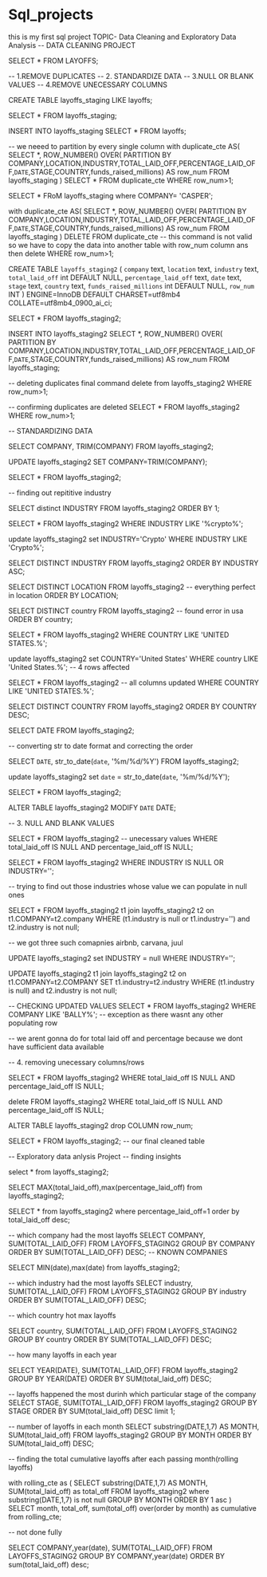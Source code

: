 # Sql_projects
this is my first sql project
TOPIC- Data Cleaning and Exploratory Data Analysis
-- DATA CLEANING PROJECT

SELECT * FROM LAYOFFS;

-- 1.REMOVE DUPLICATES
-- 2. STANDARDIZE DATA 
-- 3.NULL OR BLANK VALUES
-- 4.REMOVE UNECESSARY COLUMNS

CREATE TABLE layoffs_staging
LIKE layoffs;

SELECT * FROM layoffs_staging;

INSERT INTO layoffs_staging
SELECT * FROM layoffs;

-- we neeed to partition by every single column
with duplicate_cte AS(
SELECT *,
ROW_NUMBER() OVER(
PARTITION BY COMPANY,LOCATION,INDUSTRY,TOTAL_LAID_OFF,PERCENTAGE_LAID_OFF,`DATE`,STAGE,COUNTRY,funds_raised_millions) AS row_num
FROM layoffs_staging
)
SELECT * FROM duplicate_cte
WHERE row_num>1;

SELECT * FRoM layoffs_staging
where COMPANY= 'CASPER';

with duplicate_cte AS(
SELECT *,
ROW_NUMBER() OVER(
PARTITION BY COMPANY,LOCATION,INDUSTRY,TOTAL_LAID_OFF,PERCENTAGE_LAID_OFF,`DATE`,STAGE,COUNTRY,funds_raised_millions) AS row_num
FROM layoffs_staging
)
DELETE FROM duplicate_cte       -- this command is not valid so we have to copy the data into another table with row_num column ans then delete
WHERE row_num>1;

CREATE TABLE `layoffs_staging2` (
  `company` text,
  `location` text,
  `industry` text,
  `total_laid_off` int DEFAULT NULL,
  `percentage_laid_off` text,
  `date` text,
  `stage` text,
  `country` text,
  `funds_raised_millions` int DEFAULT NULL,
  `row_num` INT
) ENGINE=InnoDB DEFAULT CHARSET=utf8mb4 COLLATE=utf8mb4_0900_ai_ci;

SELECT * FROM layoffs_staging2;

INSERT INTO layoffs_staging2
SELECT *,
ROW_NUMBER() OVER(
PARTITION BY COMPANY,LOCATION,INDUSTRY,TOTAL_LAID_OFF,PERCENTAGE_LAID_OFF,`DATE`,STAGE,COUNTRY,funds_raised_millions) AS row_num
FROM layoffs_staging;

-- deleting duplicates final command
delete from layoffs_staging2
WHERE row_num>1;

-- confirming duplicates are deleted
SELECT * FROM layoffs_staging2
WHERE row_num>1;

-- STANDARDIZING DATA

SELECT COMPANY, TRIM(COMPANY)
FROM layoffs_staging2;

UPDATE layoffs_staging2
SET COMPANY=TRIM(COMPANY);

SELECT * FROM layoffs_staging2;

-- finding out repititive industry

SELECT distinct INDUSTRY FROM layoffs_staging2
ORDER BY 1;

SELECT * FROM layoffs_staging2
WHERE INDUSTRY LIKE '%crypto%';

update layoffs_staging2
set INDUSTRY='Crypto'
WHERE INDUSTRY LIKE 'Crypto%';

SELECT DISTINCT INDUSTRY FROM layoffs_staging2
ORDER BY INDUSTRY ASC;

SELECT DISTINCT LOCATION FROM layoffs_staging2   -- everything perfect in location
ORDER BY LOCATION;

SELECT DISTINCT country FROM layoffs_staging2   -- found error in usa
ORDER BY country;

SELECT * FROM layoffs_staging2
WHERE COUNTRY LIKE 'UNITED STATES.%';

update layoffs_staging2
set COUNTRY='United States'
WHERE country LIKE 'United States.%';      -- 4 rows affected

SELECT * FROM layoffs_staging2             -- all columns updated
WHERE COUNTRY LIKE 'UNITED STATES.%';

SELECT DISTINCT COUNTRY FROM layoffs_staging2
ORDER BY COUNTRY DESC;

SELECT DATE FROM layoffs_staging2;

-- converting str to date format and correcting the order

SELECT `DATE`,
str_to_date(`date`, '%m/%d/%Y')
FROM layoffs_staging2;

update layoffs_staging2
set `date` = str_to_date(`date`, '%m/%d/%Y');

SELECT * FROM layoffs_staging2;

ALTER TABLE layoffs_staging2
MODIFY `DATE` DATE;

-- 3. NULL AND BLANK VALUES

SELECT * FROM layoffs_staging2      -- unecessary values
WHERE total_laid_off IS NULL
AND percentage_laid_off IS NULL;

SELECT * FROM layoffs_staging2
WHERE INDUSTRY IS NULL OR INDUSTRY='';

-- trying to find out those industries whose value we can populate in null ones

SELECT *
FROM layoffs_staging2 t1
join layoffs_staging2 t2
on t1.COMPANY=t2.company
WHERE (t1.industry is null or t1.industry='')
 and t2.industry is not null;
 
 -- we got three such comapnies airbnb, carvana, juul
 
 UPDATE layoffs_staging2
 set INDUSTRY = null
 WHERE INDUSTRY='';
 
UPDATE layoffs_staging2 t1
join layoffs_staging2 t2
	on t1.COMPANY=t2.COMPANY
SET t1.industry=t2.industry
WHERE (t1.industry is null)
 and t2.industry is not null;
 
 -- CHECKING UPDATED VALUES
 SELECT * FROM layoffs_staging2
 WHERE COMPANY LIKE 'BALLY%';     -- exception as there wasnt any other populating row
 
 -- we arent gonna do for total laid off and percentage because we dont have sufficient data available 
 
-- 4. removing unecessary columns/rows

SELECT * FROM layoffs_staging2
WHERE total_laid_off IS NULL
AND percentage_laid_off IS NULL;

delete 
FROM layoffs_staging2
WHERE total_laid_off IS NULL
AND percentage_laid_off IS NULL;

ALTER  TABLE layoffs_staging2
drop COLUMN row_num;

SELECT * FROM layoffs_staging2;    -- our final cleaned table

-- Exploratory data anlysis Project
-- finding insights

select * from layoffs_staging2;

SELECT MAX(total_laid_off),max(percentage_laid_off)
from layoffs_staging2;

SELECT * from layoffs_staging2
where percentage_laid_off=1
order by total_laid_off desc;

-- which company had the most layoffs
SELECT COMPANY, SUM(TOTAL_LAID_OFF)
FROM LAYOFFS_STAGING2
GROUP BY COMPANY
ORDER BY SUM(TOTAL_LAID_OFF) DESC;    -- KNOWN COMPANIES

SELECT MIN(date),max(date)
from layoffs_staging2;

-- which industry had the most layoffs
SELECT industry, SUM(TOTAL_LAID_OFF)
FROM LAYOFFS_STAGING2
GROUP BY industry
ORDER BY SUM(TOTAL_LAID_OFF) DESC;

-- which country hot max layoffs

SELECT country, SUM(TOTAL_LAID_OFF)
FROM LAYOFFS_STAGING2
GROUP BY country
ORDER BY SUM(TOTAL_LAID_OFF) DESC;

-- how many layoffs in each year

SELECT YEAR(DATE), SUM(TOTAL_LAID_OFF)
FROM layoffs_staging2
GROUP BY YEAR(DATE)
ORDER BY SUM(total_laid_off) DESC;

-- layoffs happened the most durinh which particular stage of the company
SELECT STAGE, SUM(TOTAL_LAID_OFF)
FROM layoffs_staging2
GROUP BY STAGE
ORDER BY SUM(total_laid_off) DESC limit 1;

-- number of layoffs in each month
SELECT substring(DATE,1,7) AS MONTH, SUM(total_laid_off)
FROM layoffs_staging2
GROUP BY MONTH
ORDER BY SUM(total_laid_off) DESC;

-- finding the total cumulative layoffs after each passing month(rolling layoffs)

with rolling_cte as
(
SELECT substring(DATE,1,7) AS MONTH, SUM(total_laid_off) as total_off
FROM layoffs_staging2
where substring(DATE,1,7) is not null
GROUP BY MONTH
ORDER BY 1 asc
)
SELECT month, total_off, sum(total_off) over(order by month) as cumulative
from rolling_cte;

-- not done fully 

SELECT COMPANY,year(date), SUM(TOTAL_LAID_OFF)
FROM LAYOFFS_STAGING2
GROUP BY COMPANY,year(date)
ORDER BY sum(total_laid_off) desc;
